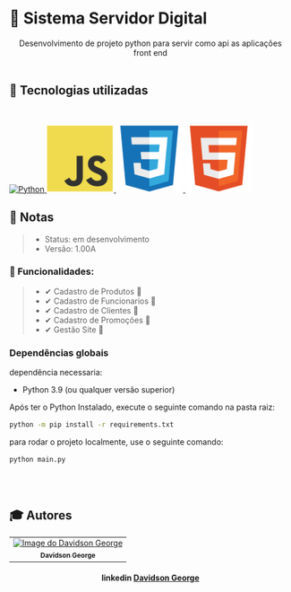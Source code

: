 # **📱 Sistema Servidor Digital**
<div align="center" >
Desenvolvimento de projeto python para servir como api as aplicações front end
</div>
</br>

## 🚀 Tecnologias utilizadas 

<br/>
<p align="left">

<a href="https://python.org/" target="_blank">
    <img
      src="https://cdn.freebiesupply.com/logos/large/2x/python-3-logo-png-transparent.png"
      alt="Python"
      width="120"
      height="120"
    />
  </a>
  
  <a href="https://developer.mozilla.org/en-US/docs/Web/JavaScript" target="_blank">
    <img
      src="https://raw.githubusercontent.com/devicons/devicon/master/icons/javascript/javascript-original.svg"
      alt="javascript"
      width="120"
      height="120"
    />
  </a>
  <a href="https://developer.mozilla.org/pt-BR/docs/Web/CSS" target="_blank">
    <img
      src="https://raw.githubusercontent.com/devicons/devicon/master/icons/css3/css3-original.svg"
      alt="Css3"
      width="120"
      height="120"
    />
  </a>

  <a href="https://developer.mozilla.org/pt-BR/docs/Web/HTML" target="_blank">
    <img
      src="https://raw.githubusercontent.com/devicons/devicon/master/icons/html5/html5-original.svg"
      alt="HTML5"
      width="120"
      height="120"
    />
  </a>


</p>

## 📜 Notas
> * Status: em desenvolvimento
> * Versão: 1.00A


### :memo: Funcionalidades: 
> * ✔ Cadastro de Produtos 📲
> * ✔ Cadastro de Funcionarios 📲
> * ✔ Cadastro de Clientes 📲
> * ✔ Cadastro de Promoções 📲
> * ✔ Gestão Site 📲

### Dependências globais

dependência necessaria:

- Python 3.9 (ou qualquer versão superior)

Após ter o Python Instalado, execute o seguinte comando na pasta raiz:

```bash
python -m pip install -r requirements.txt
```

para rodar o projeto localmente, use o seguinte comando:

```bash
python main.py
```

</br>

</br>

## :mortar_board: Autores

<table align="center">
    <tr>
        <td align="center">
            <a href="https://github.com/davidsongsc">
                <img src="https://avatars.githubusercontent.com/u/53156529?v=4" width="150px;" alt="Image do Davidson George" />
                <br />
                <sub><b>Davidson George</b></sub>
            </a>
        </td>    
    </tr>
</table>
<h4 align="center">
  linkedin <a href="https://www.linkedin.com/in/davidsongsc/" target="_blank"> Davidson George </a>
</h4>
